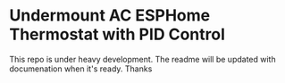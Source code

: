 # Undermount AC ESPHome Thermostat with PID Control
This repo is under heavy development.  The readme will be updated with documenation when it's ready.  Thanks
